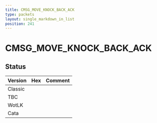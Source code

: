 ```yaml
---
title: CMSG_MOVE_KNOCK_BACK_ACK
type: packets
layout: single_markdown_in_list
position: 241
---
```


# CMSG_MOVE_KNOCK_BACK_ACK

## Status

Version | Hex | Comment
---------- | ---------- | ---------- 
Classic |  |  
TBC |  |  
WotLK |  |  
Cata |  |  
